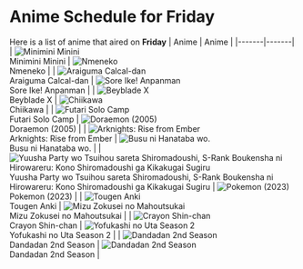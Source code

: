 # Anime Schedule for Friday
Here is a list of anime that aired on **Friday** 
| Anime | Anime |
|-------|-------|
| ![Minimini Minini](https://cdn.myanimelist.net/images/anime/1753/148560.webp)<br>Minimini Minini | ![Nmeneko](https://cdn.myanimelist.net/images/anime/1989/149978.webp)<br>Nmeneko |
| ![Araiguma Calcal-dan](https://cdn.myanimelist.net/images/anime/1016/149942.webp)<br>Araiguma Calcal-dan | ![Sore Ike! Anpanman](https://cdn.myanimelist.net/images/anime/1902/111797.webp)<br>Sore Ike! Anpanman |
| ![Beyblade X](https://cdn.myanimelist.net/images/anime/1394/145458.webp)<br>Beyblade X | ![Chiikawa](https://cdn.myanimelist.net/images/anime/1783/121944.webp)<br>Chiikawa |
| ![Futari Solo Camp](https://cdn.myanimelist.net/images/anime/1904/150649.webp)<br>Futari Solo Camp | ![Doraemon (2005)](https://cdn.myanimelist.net/images/anime/6/23935.webp)<br>Doraemon (2005) |
| ![Arknights: Rise from Ember](https://cdn.myanimelist.net/images/anime/1790/149462.webp)<br>Arknights: Rise from Ember | ![Busu ni Hanataba wo.](https://cdn.myanimelist.net/images/anime/1672/148193.webp)<br>Busu ni Hanataba wo. |
| ![Yuusha Party wo Tsuihou sareta Shiromadoushi, S-Rank Boukensha ni Hirowareru: Kono Shiromadoushi ga Kikakugai Sugiru](https://cdn.myanimelist.net/images/anime/1072/149889.webp)<br>Yuusha Party wo Tsuihou sareta Shiromadoushi, S-Rank Boukensha ni Hirowareru: Kono Shiromadoushi ga Kikakugai Sugiru | ![Pokemon (2023)](https://cdn.myanimelist.net/images/anime/1703/137216.webp)<br>Pokemon (2023) |
| ![Tougen Anki](https://cdn.myanimelist.net/images/anime/1474/150666.webp)<br>Tougen Anki | ![Mizu Zokusei no Mahoutsukai](https://cdn.myanimelist.net/images/anime/1383/151072.webp)<br>Mizu Zokusei no Mahoutsukai |
| ![Crayon Shin-chan](https://cdn.myanimelist.net/images/anime/10/59897.webp)<br>Crayon Shin-chan | ![Yofukashi no Uta Season 2](https://cdn.myanimelist.net/images/anime/1509/148453.webp)<br>Yofukashi no Uta Season 2 |
| ![Dandadan 2nd Season](https://cdn.myanimelist.net/images/anime/1721/149001.webp)<br>Dandadan 2nd Season | ![Dandadan 2nd Season](https://cdn.myanimelist.net/images/anime/1721/149001.webp)<br>Dandadan 2nd Season |

